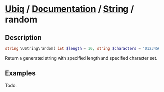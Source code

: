 [Ubiq](https://github.com/Pixel418/Ubiq#readme) / [Documentation](../index.md#readme) / [String](../index.md#string) / random
======


Description
-------- 

```php
string \UString\random( int $length = 10, string $characters = '0123456789abcdefghijklmnopqrstuvwxyzABCDEFGHIJKLMNOPQRSTUVWXYZ' );
```

Return a generated string with specified length and specified character set.



Examples
--------

Todo.